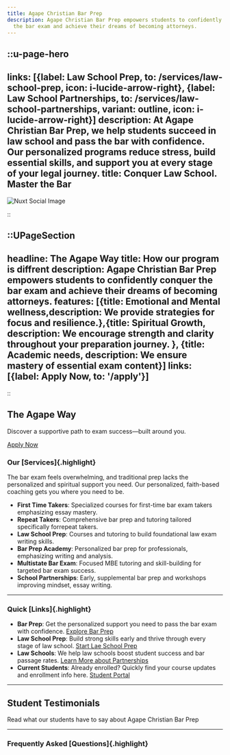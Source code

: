 ```yaml
---
title: Agape Christian Bar Prep
description: Agape Christian Bar Prep empowers students to confidently conquer
  the bar exam and achieve their dreams of becoming attorneys.
---
```


::u-page-hero
---

links: [{label: Law School Prep, to: /services/law-school-prep, icon: i-lucide-arrow-right}, {label: Law School Partnerships, to: /services/law-school-partnerships, variant: outline, icon: i-lucide-arrow-right}]
description: At Agape Christian Bar Prep, we help students succeed in law school and pass the bar with confidence. Our personalized programs reduce stress, build essential skills, and support you at every stage of your legal journey.
title: Conquer Law School. Master the Bar
---

![Nuxt Social Image]('../public/AgapeHeroImage.png')

::

::UPageSection
---

headline: The Agape Way
title: How our program is diffrent
description: Agape Christian Bar Prep empowers students to confidently conquer the bar exam and achieve their dreams of becoming attorneys.
features: [{title: Emotional and Mental wellness,description: We provide strategies for focus and resilience.},{title: Spiritual Growth, description: We encourage strength and clarity throughout your preparation journey. }, {title: Academic needs, description: We ensure mastery of essential exam content}]
links: [{label: Apply Now, to: '/apply'}]
---

::

## The Agape Way

Discover a supportive path to exam success—built around you.

[Apply Now](/apply)

### Our [Services]{.highlight}

The bar exam feels overwhelming, and traditional prep lacks the personalized and spiritual support you need. Our personalized, faith-based coaching gets you where you need to be.

- **First Time Takers**: Specialized courses for first-time bar exam takers emphasizing essay mastery.
- **Repeat Takers**: Comprehensive bar prep and tutoring tailored specifically forrepeat takers.
- **Law School Prep**: Courses and tutoring to build foundational law exam writing skills.
- **Bar Prep Academy**: Personalized bar prep for professionals, emphasizing writing and analysis.
- **Multistate Bar Exam**: Focused MBE tutoring and skill-building for targeted bar exam success.
- **School Partnerships**: Early, supplemental bar prep and workshops improving mindset, essay writing.

---

### Quick [Links]{.highlight}

- **Bar Prep**: Get the personalized support you need to pass the bar exam with confidence. [Explore Bar Prep](/services/)
- **Law School Prep**: Build strong skills early and thrive through every stage of law school. [Start Lae School Prep](/services/law-school-prep)
- **Law Schools**: We help law schools boost student success and bar passage rates. [Learn More about Partnerships](/services/law-school-partnerships)
- **Current Students**: Already enrolled? Quickly find your course updates and enrollment info here. [Student Portal](/student-portal)

---

## Student Testimonials

Read what our students have to say about Agape Christian Bar Prep

---

### Frequently Asked [Questions]{.highlight}
